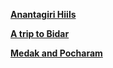 <!-- TITLE: Newsletter -->


[**Anantagiri Hiils**](/news/fests/pearl-18/newsletter/anatagirihills)

[**A trip to Bidar**](/news/fests/pearl-18/newsletter/bidar)

[**Medak and Pocharam**](/news/fests/pearl-18/newsletter/medakandpocharam)